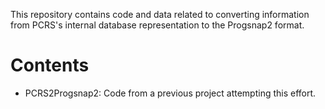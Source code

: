 This repository contains code and data related to converting information from 
PCRS's internal database representation to the Progsnap2 format.

# Contents #
- PCRS2Progsnap2: Code from a previous project attempting this effort.
